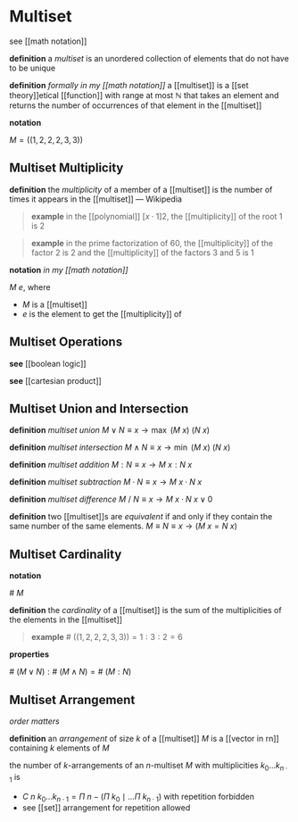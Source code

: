 # Multiset

see [[math notation]]

**definition** a _multiset_ is an unordered collection of elements that do not have to be unique

**definition** _formally in my [[math notation]]_ a [[multiset]] is a [[set theory]]etical [[function]] with range at most $\mathbb N$ that takes an element and returns the number of occurrences of that element in the [[multiset]]

**notation**

$M = ((1, 2, 2, 2, 3, 3))$

## Multiset Multiplicity

**definition** the _multiplicity_ of a member of a [[multiset]] is the number of times it appears in the [[multiset]] &mdash; Wikipedia

> **example** in the [[polynomial]] $[x \cdot 1]2$, the [[multiplicity]] of the root $1$ is $2$

> **example** in the prime factorization of $60$, the [[multiplicity]] of the factor $2$ is $2$ and the [[multiplicity]] of the factors $3$ and $5$ is $1$

**notation** _in my [[math notation]]_

$M\ e$, where

- $M$ is a [[multiset]]
- $e$ is the element to get the [[multiplicity]] of

## Multiset Operations

**see** [[boolean logic]]

**see** [[cartesian product]]

## Multiset Union and Intersection

**definition** _multiset union_ $M \lor N \equiv x \rightarrow \max\ (M\ x)\ (N\ x)$

**definition** _multiset intersection_ $M \land N \equiv x \rightarrow \min\ (M\ x)\ (N\ x)$

**definition** _multiset addition_ $M : N \equiv x \rightarrow M\ x : N\ x$

**definition** _multiset subtraction_ $M \cdot N \equiv x \rightarrow M\ x \cdot N\ x$

**definition** _multiset difference_ $M\ /\ N \equiv x \rightarrow M\ x \cdot N\ x \lor 0$

**definition** two [[multiset]]s are _equivalent_ if and only if they contain the same number of the same elements. $M \equiv N \equiv x \rightarrow (M\ x = N\ x)$

## Multiset Cardinality

**notation**

$\#\ M$

**definition** the _cardinality_ of a [[multiset]] is the sum of the multiplicities of the elements in the [[multiset]]

> **example** $\#\ ((1, 2, 2, 2, 3, 3)) = 1 : 3 : 2 = 6$

**properties**

$\#\ (M \lor N) : \#\ (M \land N) = \#\ (M : N)$

## Multiset Arrangement

_order matters_

**definition** an _arrangement_ of size $k$ of a [[multiset]] $M$ is a [[vector in rn]] containing $k$ elements of $M$

the number of $k$-arrangements of an $n$-multiset $M$ with multiplicities $k_0 \dots k_{n \cdot 1}$ is

- $C\ n\ k_0 \dots k_{n \cdot 1} = \Pi\ n - (\Pi\ k_0 \mid \dots \Pi\ k_{n \cdot 1})$ with repetition forbidden
- see [[set]] arrangement for repetition allowed
